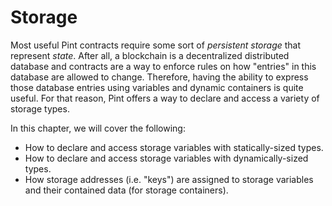 # Storage

Most useful Pint contracts require some sort of _persistent storage_ that represent _state_. After
all, a blockchain is a decentralized distributed database and contracts are a way to enforce rules
on how "entries" in this database are allowed to change. Therefore, having the ability to express
those database entries using variables and dynamic containers is quite useful. For that reason, Pint
offers a way to declare and access a variety of storage types.

In this chapter, we will cover the following:

- How to declare and access storage variables with statically-sized types.
- How to declare and access storage variables with dynamically-sized types.
- How storage addresses (i.e. "keys") are assigned to storage variables and their contained data
  (for storage containers).
